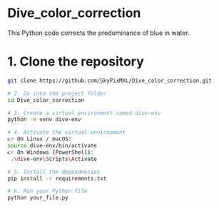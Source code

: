 # Dive_color_correction
This Python code corrects the predominance of blue in water.

# 1. Clone the repository
```bash
git clone https://github.com/SkyPixMXL/Dive_color_correction.git

# 2. Go into the project folder
cd Dive_color_correction

# 3. Create a virtual environment named dive-env
python -m venv dive-env

# 4. Activate the virtual environment
👉 On Linux / macOS:
source dive-env/bin/activate
👉 On Windows (PowerShell):
 .\dive-env\Scripts\Activate

# 5. Install the dependencies
pip install -r requirements.txt

# 6. Run your Python file
python your_file.py
